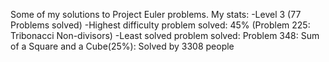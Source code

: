 Some of my solutions to Project Euler problems. 
My stats:
  -Level 3 (77 Problems solved) 
  -Highest difficulty problem solved: 45% (Problem 225: Tribonacci Non-divisors)
  -Least solved problem solved: Problem 348: Sum of a Square and a Cube(25%): Solved by 3308 people
